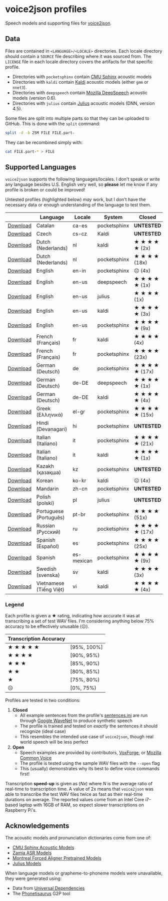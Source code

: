 # voice2json profiles

Speech models and supporting files for [voice2json](https://github.com/synesthesiam/voice2json).

## Data

Files are contained in `<LANGUAGE>/<LOCALE>` directories. Each locale directory should contain a `SOURCE` file describing where it was sourced from. The `LICENSE` file in each locale directory covers the artifacts for that specific profile.

* Directories with `pocketsphinx` contain [CMU Sphinx](https://cmusphinx.github.io/) acoustic models
* Directories with `kaldi` contain [Kaldi](https://kaldi-asr.org) acoustic models (either `gmm` or `nnet3`).
* Directories with `deepspeech` contain [Mozilla DeepSpeech](https://github.com/mozilla/DeepSpeech) acoustic models (version 0.6).
* Directories with `julius` contain [Julius](https://github.com/julius-speech/julius) acoustic models (DNN, version 4.5).

Some files are split into multiple parts so that they can be uploaded to GitHub. This is done with the `split` command:

```bash
split -d -b 25M FILE FILE.part-
```

They can be recombined simply with:

```bash
cat FILE.part-* > FILE
```

## Supported Languages

`voice2json` supports the following languages/locales. I don't speak or write any language besides U.S. English very well, so **please** let me know if any profile is broken or could be improved!

Untested profiles (highlighted below) *may* work, but I don't have the necessary data or enough understanding of the language to test them.

<table>
  <thead>
    <tr>
      <th></th>
      <th>Language</th>
      <th>Locale</th>
      <th>System</th>
      <th>Closed</th>
      <th>Open</th>
    </tr>
  </thead>
  <tbody>
    <tr>
      <td>
        <a href="https://github.com/synesthesiam/ca-es_pocketsphinx-cmu/archive/v1.1.tar.gz">Download</a>
      </td>
      <td>Catalan</td>
      <td>ca-es</td>
      <td>pocketsphinx</td>
      <td>
        <strong>UNTESTED</strong>
      </td>
      <td>
        <strong>UNTESTED</strong>
      </td>
    </tr>
    <tr>
      <td>
        <a href="https://github.com/rhasspy/cs_kaldi-rhasspy/archive/v1.0.tar.gz">Download</a>
      </td>
      <td>Czech</td>
      <td>cs-cz</td>
      <td>Kaldi</td>
      <td>
        <strong>UNTESTED</strong>
      </td>
      <td>
        <strong>UNTESTED</strong>
      </td>
    </tr>
    <tr>
      <td>
        <a href="https://github.com/synesthesiam/nl_kaldi-cgn/archive/v1.1.tar.gz">Download</a>
      </td>
      <td>Dutch (Nederlands)</td>
      <td>nl</td>
      <td>kaldi</td>
      <td>&#9733; &#9733; &#9733; &#9733; &#9733; (2x)</td>
      <td>&#9785; (1x)</td>
    </tr>
    <tr>
      <td>
        <a href="https://github.com/synesthesiam/nl_pocketsphinx-cmu/archive/v1.1.tar.gz">Download</a>
      </td>
      <td>Dutch (Nederlands)</td>
      <td>nl</td>
      <td>pocketsphinx</td>
      <td>&#9733; &#9733; &#9733; &#9733; (18x)</td>
      <td>&#9785; (3x)</td>
    </tr>
    <tr>
      <td>
        <a href="https://github.com/synesthesiam/en-in_pocketsphinx-cmu/archive/v1.1.tar.gz">Download</a>
      </td>
      <td>English</td>
      <td>en-in</td>
      <td>pocketsphinx</td>
      <td>&#9785; (4x)</td>
      <td>&#9785; (4x)</td>
    </tr>
    <tr>
      <td>
        <a href="https://github.com/synesthesiam/en-us_deepspeech-mozilla/archive/v1.0.tar.gz">Download</a>
      </td>
      <td>English</td>
      <td>en-us</td>
      <td>deepspeech</td>
      <td>&#9733; &#9733; &#9733; &#9733; &#9733; (1x)</td>
      <td>&#9733; &#9733; &#9733; &#9733; (1x)</td>
    </tr>
    <tr>
      <td>
        <a href="https://github.com/synesthesiam/en-us_julius-github/archive/v1.1.tar.gz">Download</a>
      </td>
      <td>English</td>
      <td>en-us</td>
      <td>julius</td>
      <td>&#9733; &#9733; &#9733; &#9733; (1x)</td>
      <td>
        <strong>UNTESTED</strong>
      </td>
    </tr>
    <tr>
      <td>
        <a href="https://github.com/synesthesiam/en-us_kaldi-zamia/archive/v2.0.tar.gz">Download</a>
      </td>
      <td>English</td>
      <td>en-us</td>
      <td>kaldi</td>
      <td>&#9733; &#9733; &#9733; &#9733; &#9733; (3x)</td>
      <td>&#9733; &#9733; &#9733; &#9733; (1x)</td>
    </tr>
    <tr>
      <td>
        <a href="https://github.com/synesthesiam/en-us_pocketsphinx-cmu/archive/v1.1.tar.gz">Download</a>
      </td>
      <td>English</td>
      <td>en-us</td>
      <td>pocketsphinx</td>
      <td>&#9733; &#9733; &#9733; &#9733; &#9733; (9x)</td>
      <td>&#9733; &#9733; &#9733; &#9733; (2x)</td>
    </tr>
    <tr>
      <td>
        <a href="https://github.com/synesthesiam/fr_kaldi-guyot/archive/v1.0.tar.gz">Download</a>
      </td>
      <td>French (Français)</td>
      <td>fr</td>
      <td>kaldi</td>
      <td>&#9733; &#9733; &#9733; &#9733; (4x)</td>
      <td>&#9733; &#9733; &#9733; &#9733; (1x)</td>
    </tr>
    <tr>
      <td>
        <a href="https://github.com/synesthesiam/fr_pocketsphinx-cmu/archive/v1.1.tar.gz">Download</a>
      </td>
      <td>French (Français)</td>
      <td>fr</td>
      <td>pocketsphinx</td>
      <td>&#9733; &#9733; &#9733; &#9733; (23x)</td>
      <td>&#9785; (3x)</td>
    </tr>
    <tr>
      <td>
        <a href="https://github.com/synesthesiam/de_pocketsphinx-cmu/archive/v1.1.tar.gz">Download</a>
      </td>
      <td>German (Deutsch)</td>
      <td>de</td>
      <td>pocketsphinx</td>
      <td>&#9733; &#9733; &#9733; &#9733; &#9733; (17x)</td>
      <td>&#9733; &#9733; &#9733; &#9733; &#9733; (3x)</td>
    </tr>
    <tr>
      <td>
        <a href="https://github.com/synesthesiam/de_deepspeech-aashishag/archive/v1.0.tar.gz">Download</a>
      </td>
      <td>German (Deutsch)</td>
      <td>de-DE</td>
      <td>deepspeech</td>
      <td>&#9733; &#9733; &#9733; &#9733; &#9733; (1x)</td>
      <td>&#9733; &#9733; &#9733; &#9733; (1x)</td>
    </tr>
    <tr>
      <td>
        <a href="https://github.com/synesthesiam/de_kaldi-zamia/archive/v2.0.tar.gz">Download</a>
      </td>
      <td>German (Deutsch)</td>
      <td>de-DE</td>
      <td>kaldi</td>
      <td>&#9733; &#9733; &#9733; &#9733; &#9733; (4x)</td>
      <td>&#9733; &#9733; &#9733; &#9733; (1x)</td>
    </tr>
    <tr>
      <td>
        <a href="https://github.com/synesthesiam/el-gr_pocketsphinx-cmu/archive/v1.1.tar.gz">Download</a>
      </td>
      <td>Greek (Ελληνικά)</td>
      <td>el-gr</td>
      <td>pocketsphinx</td>
      <td>&#9733; &#9733; &#9733; &#9733; &#9733; (15x)</td>
      <td>&#9785; (1x)</td>
    </tr>
    <tr>
      <td>
        <a href="https://github.com/synesthesiam/hi_pocketsphinx-cmu/archive/v1.0.tar.gz">Download</a>
      </td>
      <td>Hindi (Devanagari)</td>
      <td>hi</td>
      <td>pocketsphinx</td>
      <td>
        <strong>UNTESTED</strong>
      </td>
      <td>
        <strong>UNTESTED</strong>
      </td>
    </tr>
    <tr>
      <td>
        <a href="https://github.com/synesthesiam/it_pocketsphinx-cmu/archive/v1.1.tar.gz">Download</a>
      </td>
      <td>Italian (Italiano)</td>
      <td>it</td>
      <td>pocketsphinx</td>
      <td>&#9733; &#9733; &#9733; &#9733; &#9733; (21x)</td>
      <td>&#9733; &#9733; &#9733; &#9733; &#9733; (7x)</td>
    </tr>
    <tr>
      <td>
        <a href="https://github.com/synesthesiam/it_kaldi-rhasspy/archive/v1.0.tar.gz">Download</a>
      </td>
      <td>Italian (Italiano)</td>
      <td>it</td>
      <td>kaldi</td>
      <td>&#9733; &#9733; &#9733; &#9733; &#9733; (1x)</td>
      <td>&#9733; &#9733; &#9733; &#9733; &#9733; (1x)</td>
    </tr>
    <tr>
      <td>
        <a href="https://github.com/synesthesiam/kz_pocketsphinx-cmu/archive/v1.1.tar.gz">Download</a>
      </td>
      <td>Kazakh (қазақша)</td>
      <td>kz</td>
      <td>pocketsphinx</td>
      <td>
        <strong>UNTESTED</strong>
      </td>
      <td>
        <strong>UNTESTED</strong>
      </td>
    </tr>
    <tr>
      <td>
        <a href="https://github.com/synesthesiam/ko-kr_kaldi-montreal/archive/v1.0.tar.gz">Download</a>
      </td>
      <td>Korean</td>
      <td>ko-kr</td>
      <td>kaldi</td>
      <td>&#9785; (4x)</td>
      <td>&#9785; (4x)</td>
    </tr>
    <tr>
      <td>
        <a href="https://github.com/synesthesiam/zh-cn_pocketsphinx-cmu/archive/v1.1.tar.gz">Download</a>
      </td>
      <td>Mandarin</td>
      <td>zh-cn</td>
      <td>pocketsphinx</td>
      <td>
        <strong>UNTESTED</strong>
      </td>
      <td>
        <strong>UNTESTED</strong>
      </td>
    </tr>
    <tr>
      <td>
        <a href="https://github.com/synesthesiam/pl_julius-github/archive/v1.1.tar.gz">Download</a>
      </td>
      <td>Polish (polski)</td>
      <td>pl</td>
      <td>julius</td>
      <td>
        <strong>UNTESTED</strong>
      </td>
      <td>
        <strong>UNTESTED</strong>
      </td>
    </tr>
    <tr>
      <td>
        <a href="https://github.com/synesthesiam/pt-br_pocketsphinx-cmu/archive/v1.1.tar.gz">Download</a>
      </td>
      <td>Portuguese (Português)</td>
      <td>pt-br</td>
      <td>pocketsphinx</td>
      <td>&#9733; &#9733; &#9733; &#9733; (51x)</td>
      <td>&#9785; (11x)</td>
    </tr>
    <tr>
      <td>
        <a href="https://github.com/synesthesiam/ru_pocketsphinx-cmu/archive/v1.1.tar.gz">Download</a>
      </td>
      <td>Russian (Русский)</td>
      <td>ru</td>
      <td>pocketsphinx</td>
      <td>&#9733; &#9733; &#9733; &#9733; &#9733; (17x)</td>
      <td>&#9785; (1x)</td>
    </tr>
    <tr>
      <td>
        <a href="https://github.com/synesthesiam/es_pocketsphinx-cmu/archive/v1.1.tar.gz">Download</a>
      </td>
      <td>Spanish (Español)</td>
      <td>es</td>
      <td>pocketsphinx</td>
      <td>&#9733; &#9733; &#9733; &#9733; (25x)</td>
      <td>&#9733; &#9733; &#9733; &#9733; (15x)</td>
    </tr>
    <tr>
      <td>
        <a href="https://github.com/synesthesiam/es-mexican_pocketsphinx-cmu/archive/v1.1.tar.gz">Download</a>
      </td>
      <td>Spanish</td>
      <td>es-mexican</td>
      <td>pocketsphinx</td>
      <td>&#9733; &#9733; &#9733; &#9733; &#9733; (9x)</td>
      <td>&#9733; &#9733; &#9733; &#9733; (2x)</td>
    </tr>
    <tr>
      <td>
        <a href="https://github.com/synesthesiam/sv_kaldi-montreal/archive/v1.1.tar.gz">Download</a>
      </td>
      <td>Swedish (svenska)</td>
      <td>sv</td>
      <td>kaldi</td>
      <td>&#9733; &#9733; &#9733; &#9733; (3x)</td>
      <td>&#9785; (1x)</td>
    </tr>
    <tr>
      <td>
        <a href="https://github.com/synesthesiam/vi_kaldi-montreal/archive/v1.1.tar.gz">Download</a>
      </td>
      <td>Vietnamese (Tiếng Việt)</td>
      <td>vi</td>
      <td>kaldi</td>
      <td>&#9733; &#9733; &#9733; &#9733; &#9733; (4x)</td>
      <td>&#9785; (1x)</td>
    </tr>
  </tbody>
</table>

### Legend

Each profile is given a &#9733; rating, indicating how accurate it was at transcribing a set of test WAV files. I'm considering anything below 75% accuracy to be effectively unusable (&#9785;).

 | Transcription Accuracy                   |              |
 | ---------------------------------------- | ------------ |
 | &#9733; &#9733; &#9733; &#9733; &#9733;  | [95%, 100%]  |
 | &#9733; &#9733; &#9733; &#9733;          | [90%, 95%)   |
 | &#9733; &#9733; &#9733;                  | [85%, 90%)   |
 | &#9733; &#9733;                          | [80%, 85%)   |
 | &#9733;                                  | [75%, 80%)   |
 | &#9785;                                  | [0%, 75%)    |

Profiles are tested in two conditions:

1. **Closed**
    * All example sentences from the profile's [sentences.ini](https://voice2json.org/sentences.html) are run through [Google WaveNet](https://cloud.google.com/text-to-speech/docs/wavenet) to produce synthetic speech
    * The profile is trained and tested on *exactly* the sentences it should recognize (ideal case)
    * This resembles the intended use case of `voice2json`, though real world speech will be less perfect
2. **Open**
    * Speech examples are provided by contributors, [VoxForge](http://voxforge.org), or [Mozilla Common Voice](https://voice.mozilla.org/)
    * The profile is tested using the sample WAV files with the `--open` flag
    * This (usually) demonstrates why its best to define voice commands first!
    
Transcription **speed-up** is given as (*Nx*) where *N* is the average ratio of real-time to transcription time.
A value of 2x means that `voice2json` was able to transcribe the test WAV files twice as fast as their real-time durations on average.
The reported values come from an Intel Core i7-based laptop with 16GB of RAM, so expect slower transcriptions on Raspberry Pi's.

## Acknowledgements

The acoustic models and pronunciation dictionaries come from one of:

* [CMU Sphinx Acoustic Models](https://sourceforge.net/projects/cmusphinx/files/Acoustic%20and%20Language%20Models/)
* [Zamia ASR Models](https://github.com/gooofy/zamia-speech)
* [Montreal Forced Aligner Pretrained Models](https://montreal-forced-aligner.readthedocs.io/en/latest/pretrained_models.html)
* [Julius Models](https://sourceforge.net/projects/juliusmodels/)

When language models or grapheme-to-phoneme models were unavailable, they were generated using:

* Data from [Universal Dependencies](https://github.com/UniversalDependencies)
* The [Phonetisaurus](https://github.com/AdolfVonKleist/Phonetisaurus) G2P tool
